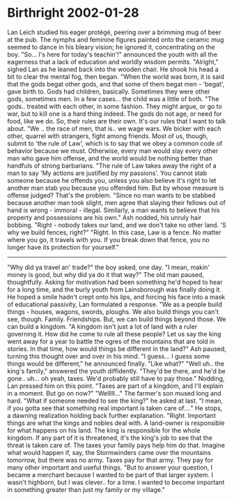 <!-- TITLE: Birthright 2002-01-28 -->
<!-- SUBTITLE: A game log for Birthright -->

# Birthright 2002-01-28

Lan Leich studied his eager protégé, peering over a brimming mug of beer at the pub. The nymphs and feminine figures painted onto the ceramic mug seemed to dance in his bleary vision; he ignored it, concentrating on the boy. "So... I's here for today's teachin'!" announced the youth with all the eagerness that a lack of education and worldly wisdom permits. "Alright," sighed Lan as he leaned back into the wooden chair. He shook his head a bit to clear the mental fog, then began. "When the world was born, it is said that the gods begat other gods, and that some of them begat men - 'begat', gave birth to. Gods had children, basically. Sometimes they were other gods, sometimes men. In a few cases... the child was a little of both. "The gods.. treated with each other, in some fashion. They might argue, or go to war, but to kill one is a hard thing indeed. The gods do not age, or need for food, like we do. So, their rules are their own. It's our rules that I want to talk about. "We .. the race of men, that is.. we wage wars. We bicker with each other, quarrel with strangers, fight among friends. Most of us, though, submit to 'the rule of Law', which is to say that we obey a common code of behavior because we must. Otherwise, every man would slay every other man who gave him offense, and the world would be nothing better than handfuls of strong barbarians. "The rule of Law takes away the right of a man to say 'My actions are justified by my passions'. You cannot stab someone because he offends you, unless you also believe it's right to let another man stab you because you offended him. But by whose measure is offense judged? That's the problem. "Since no man wants to be stabbed because another man took slight, men agree that slaying their fellows out of hand is wrong - immoral - illegal. Similarly, a man wants to believe that his property and possessions are his own." Ash nodded, his unruly hair bobbing. "Right - nobody takes our land, and we don't take no other land. 'S why we build fences, right?" "Right. In this case, Law is a fence. No matter where you go, it travels with you. If you break down that fence, you no longer have its protection for yourself."

---

"Why did ya travel an' trade?" the boy asked, one day. "I mean, makin' money is good, but why did ya do it that way?" The old man paused, thoughtfully. Asking for motivation had been something he'd hoped to hear for a long time, and the burly youth from Lainsborough was finally doing it. He hoped a smile hadn't crept onto his lips, and forcing his face into a mask of educational passivity, Lan formulated a response. "We as a people build things - houses, wagons, swords, ploughs. We also build things you can't see, though. Family. Friendships. But, we can build things beyond those. We can build a kingdom. "A kingdom isn't just a lot of land with a ruler governing it. How did he come to rule all these people? Let us say the king went away for a year to battle the ogres of the mountains that are told in stories. In that time, how would things be different in the land?" Ash paused, turning this thought over and over in his mind. "I guess... I guess some things would be different," he announced finally. "Like what?" "Well uh.. the king's family," answered the youth diffidently. "They'd be there, and he'd be gone.. uh... oh yeah, taxes. We'd probably still have to pay those." Nodding, Lan pressed him on this point. "Taxes are part of a kingdom, and I'll explain in a moment. But go on now?" "Welllll..." The farmer's son mused long and hard. "What if someone needed to see the king?" he asked at last. "I mean, if you gotta see that something real important is taken care of...." He stops, a dawning realization holding back further explanation. "Right. Important things are what the kings and nobles deal with. A land-owner is responsible for what happens on his land. The king is responsible for the whole kingdom. If any part of it is threatened, it's the king's job to see that the threat is taken care of. The taxes your family pays help him do that. Imagine what would happen if, say, the Stormwinders came over the mountains tomorrow, but there was no army. Taxes pay for that army. They pay for many other important and useful things. "But to answer your question, I became a merchant because I wanted to be part of that larger system. I wasn't highborn, but I was clever.. for a time. I wanted to become important in something greater than just my family or my village."
